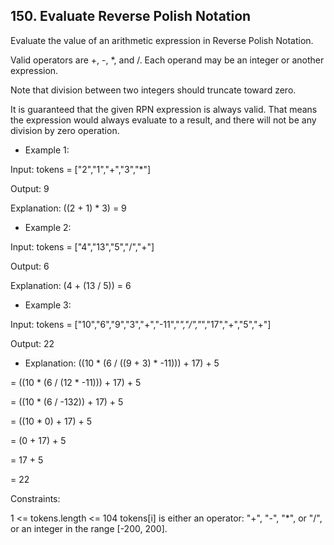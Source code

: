 ## 150. Evaluate Reverse Polish Notation

Evaluate the value of an arithmetic expression in Reverse Polish Notation.

Valid operators are +, -, *, and /. Each operand may be an integer or another expression.

Note that division between two integers should truncate toward zero.

It is guaranteed that the given RPN expression is always valid. That means the expression would always evaluate to a result, and there will not be any division by zero operation.

 

- Example 1:

Input: tokens = ["2","1","+","3","*"]

Output: 9

Explanation: ((2 + 1) * 3) = 9

- Example 2:

Input: tokens = ["4","13","5","/","+"]

Output: 6

Explanation: (4 + (13 / 5)) = 6

- Example 3:

Input: tokens = ["10","6","9","3","+","-11","*","/","*","17","+","5","+"]

Output: 22

- Explanation: ((10 * (6 / ((9 + 3) * -11))) + 17) + 5

= ((10 * (6 / (12 * -11))) + 17) + 5

= ((10 * (6 / -132)) + 17) + 5

= ((10 * 0) + 17) + 5

= (0 + 17) + 5

= 17 + 5

= 22
 

Constraints:

1 <= tokens.length <= 104
tokens[i] is either an operator: "+", "-", "*", or "/", or an integer in the range [-200, 200].